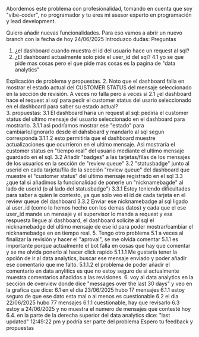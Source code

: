 Abordemos este problema con profesionalidad, tomando en cuenta que soy "vibe-coder", no programador y tu eres mi asesor experto en programación y lead development.

Quiero añadir nuevas funcionalidades. Para eso vamos a abrir un nuevo branch con la fecha de hoy 24/06/2025 
Introduzco dudas: 
Preguntas
1. ¿el dashboard cuando muestra el id del usuario hace un request al sql?
2. ¿El dashboard actualmente solo pide el user_id del sql?
    4.1 yo se que pide mas cosas pero el que pide mas cosas es la pagina de "data analytics"

Explicación de problema y propuestas.
2. Noto que el dashboard falla en mostrar el estado actual del CUSTOMER STATUS del mensaje seleccionado en la sección de revisión. A veces no falla pero a veces si
    2.1 ¿el dashboard hace el request al sql para pedir el customer status del usario seleccionado en el dashboard para saber su estado actual?     
3. propuestas: 
    3.1 El dashboard haría un request al sql: pediría el customer status del ultimo mensaje del usuario seleccionado en el dashboard para mostrarlo. 
        3.1.1 asi podríamos mostrar ese "estado" para cambiarlo/ignorarlo desde el dahsboard y mandarlo al sql segun corresponda
            3.1.1.2 esto permitiría que el dashboard muestre actualizaciones que ocurrieron en el ultimo mensaje. Asi mostraría el customer status en "tiempo real" del usuario mediante el ultimo mensaje guardado en el sql.
    3.2 Añadir "badges" a las tarjetas/filas de los mensajes de los usuarios en la sección de "review queue"
        3.2 "statusbadge" junto al userid en cada tarjeta/fila de la sección "review queue" del dashboard que muestre el "customer status" del ultimo mensaje registrado en el sql
        3.3 ¿que tal si añadimos la funcionalidad de ponerle un "nicknamebagde" al lado de userid (o al lado del statusbadge")
            3.3.1 Estoy teniendo dificultades para saber a quien le contesto, ya que solo veo el id de cada tarjeta en el review queue del dashboard 
            3.3.2 Enviar ese nicknamebadge al sql ligado al user_id (como lo hemos hecho con los demas datos) y cada que el ese user_id mande un mensaje y el supervisor lo mande a request y esa respuesta llegue al dashboard, el dashboard solicite al sql el nicknamebadge del ultimo mensaje de ese id para poder mostrar/cambiar el nicknamebadge en en tiempo real. 
5. Tengo otro problema 
    5.1 a veces al finalizar la revisión y hacer el "aproval", se me olvida comentar 
        5.1.1 es importante porque actualmente el bot falla en cosas que hay que comentar y se me olvida ponerlo al hacer click rapido 
            5.1.1.1 Me gustaría tener la opción de ir al data analytics, buscar ese mensaje enviado y poder añadir ese comentario que me faltó.
            5.1.1.2 el problema de poder añadir el comentario en data anylitics es que no estoy seguro de si actualmente muestra comentarios añadidos a las revisiones. 
6. voy al data analytics en la sección de overview donde dice "messages over the last 30 days" y veo en la grafica que dice:
    6.1 en el dia 23/06/2025 hubo 17 mensajes 
        6.1.1 estoy seguro de que ese dato esta mal o al menos es cuestionable
    6.2 el dia 22/06/2025 hubo 77 mensajes
        6.1.1 cuestionable, hay que revisarlo 
    6.3 estoy a 24/06/2025 y no muestra el numero de mensajes que contesté hoy 
    6.4. en la parte de la derecha superior del data analytics dice: "last updated" 12:49:22 pm y podría ser parte del problema 
Espero tu feedback y propuestas